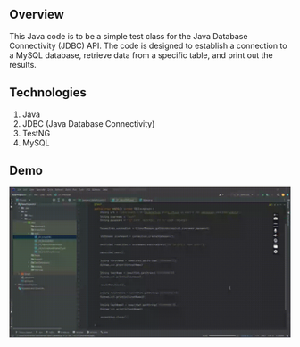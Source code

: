 ## Overview
This Java code is to be a simple test class for the Java Database Connectivity (JDBC) API. The code is designed to establish a connection to a MySQL database, retrieve data from a specific table, and print out the results.

## Technologies
1) Java
2) JDBC (Java Database Connectivity)
3) TestNG
4) MySQL

## Demo
<img src="https://github.com/TunahanBoyaci/JDBC-Test-for-Database-Data-Retrieval/blob/main/src/02.11.2023_13.55.59_REC%20-%20Trim.gif">
